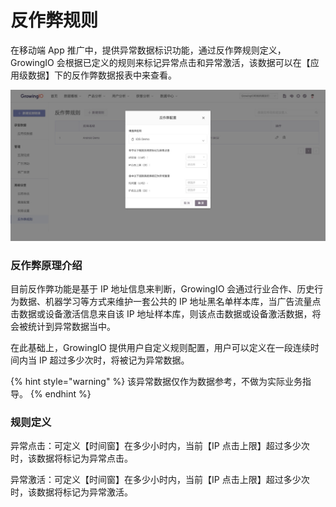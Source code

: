 # 反作弊规则

在移动端 App 推广中，提供异常数据标识功能，通过反作弊规则定义，GrowingIO 会根据已定义的规则来标记异常点击和异常激活，该数据可以在【应用级数据】下的反作弊数据报表中来查看。

![](../../.gitbook/assets/image%20%28307%29.png)

### 反作弊原理介绍

目前反作弊功能是基于 IP 地址信息来判断，GrowingIO 会通过行业合作、历史行为数据、机器学习等方式来维护一套公共的 IP 地址黑名单样本库，当广告流量点击数据或设备激活信息来自该 IP 地址样本库，则该点击数据或设备激活数据，将会被统计到异常数据当中。

在此基础上，GrowingIO 提供用户自定义规则配置，用户可以定义在一段连续时间内当 IP 超过多少次时，将被记为异常数据。

{% hint style="warning" %}
该异常数据仅作为数据参考，不做为实际业务指导。
{% endhint %}

### 规则定义

异常点击：可定义【时间窗】在多少小时内，当前【IP 点击上限】超过多少次时，该数据将标记为异常点击。

异常激活：可定义【时间窗】在多少小时内，当前【IP 点击上限】超过多少次时，该数据将标记为异常激活。



